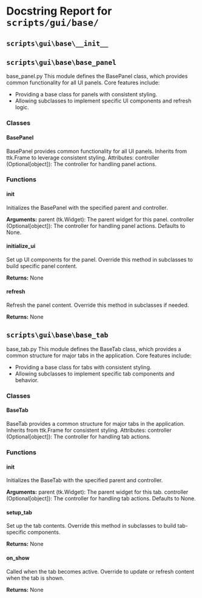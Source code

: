 # Docstring Report for `scripts/gui/base/`


## `scripts\gui\base\__init__`


## `scripts\gui\base\base_panel`


base_panel.py
This module defines the BasePanel class, which provides common functionality for all UI panels.
Core features include:
- Providing a base class for panels with consistent styling.
- Allowing subclasses to implement specific UI components and refresh logic.


### Classes

#### BasePanel

BasePanel provides common functionality for all UI panels.
Inherits from ttk.Frame to leverage consistent styling.
Attributes:
controller (Optional[object]): The controller for handling panel actions.

### Functions

#### __init__

Initializes the BasePanel with the specified parent and controller.

**Arguments:**
parent (tk.Widget): The parent widget for this panel.
controller (Optional[object]): The controller for handling panel actions. Defaults to None.

#### initialize_ui

Set up UI components for the panel.
Override this method in subclasses to build specific panel content.

**Returns:**
None

#### refresh

Refresh the panel content.
Override this method in subclasses if needed.

**Returns:**
None

## `scripts\gui\base\base_tab`


base_tab.py
This module defines the BaseTab class, which provides a common structure for major tabs in the application.
Core features include:
- Providing a base class for tabs with consistent styling.
- Allowing subclasses to implement specific tab components and behavior.


### Classes

#### BaseTab

BaseTab provides a common structure for major tabs in the application.
Inherits from ttk.Frame for consistent styling.
Attributes:
controller (Optional[object]): The controller for handling tab actions.

### Functions

#### __init__

Initializes the BaseTab with the specified parent and controller.

**Arguments:**
parent (tk.Widget): The parent widget for this tab.
controller (Optional[object]): The controller for handling tab actions. Defaults to None.

#### setup_tab

Set up the tab contents.
Override this method in subclasses to build tab-specific components.

**Returns:**
None

#### on_show

Called when the tab becomes active.
Override to update or refresh content when the tab is shown.

**Returns:**
None
